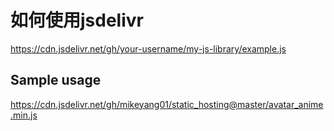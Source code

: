 # 如何使用jsdelivr

https://cdn.jsdelivr.net/gh/your-username/my-js-library/example.js

<script src="https://c/gh/your-username/my-js-library/example.js"></script>

## Sample usage
https://cdn.jsdelivr.net/gh/mikeyang01/static_hosting@master/avatar_anime.min.js
